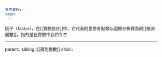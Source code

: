 ```yaml
---
參考資料:
tags:
---
```

因子（factor），在[[實驗設計]]中，它代表的意思有點類似迴歸分析裡面的[[預測變數]]。指的是在實驗中我們ㄎㄜ
- - -
parent::
sibling::[[預測變數]]
child::